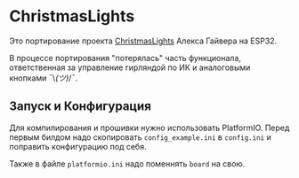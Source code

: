 # ChristmasLights
Это портирование проекта [ChristmasLights](https://github.com/AlexGyver/ChristmasLights) Алекса Гайвера на ESP32.

В процессе портирования "потерялась" часть функционала, ответственная за управление гирляндой по ИК и аналоговыми кнопками ¯\\_(ツ)_/¯.

## Запуск и Конфигурация
Для компилирования и прошивки нужно использовать PlatformIO.
Перед первым билдом надо скопировать `config_example.ini` в `config.ini` и поправить конфигурацию под себя. 

Также в файле `platformio.ini` надо поменнять `board` на свою.